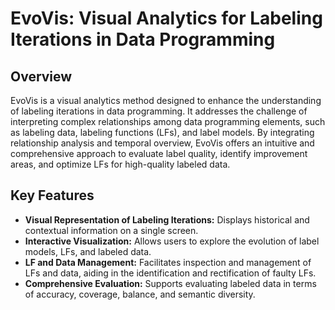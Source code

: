 # EvoVis: Visual Analytics for Labeling Iterations in Data Programming


## Overview

EvoVis is a visual analytics method designed to enhance the understanding of labeling iterations in data programming. It addresses the challenge of interpreting complex relationships among data programming elements, such as labeling data, labeling functions (LFs), and label models. By integrating relationship analysis and temporal overview, EvoVis offers an intuitive and comprehensive approach to evaluate label quality, identify improvement areas, and optimize LFs for high-quality labeled data.

## Key Features

* **Visual Representation of Labeling Iterations:** Displays historical and contextual information on a single screen.
* **Interactive Visualization:** Allows users to explore the evolution of label models, LFs, and labeled data.
* **LF and Data Management:** Facilitates inspection and management of LFs and data, aiding in the identification and rectification of faulty LFs.
* **Comprehensive Evaluation:** Supports evaluating labeled data in terms of accuracy, coverage, balance, and semantic diversity.
